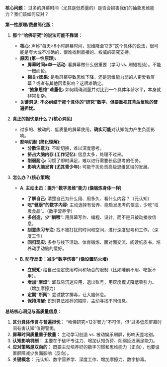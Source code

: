

**核心问题：** 过多的屏幕时间（尤其是低质量的）是否会损害我们的抽象思维能力？我们该如何应对？

**第一性原理/费曼简化版：**

1.  **那个“哈佛研究”的说法可能不靠谱：**
    *   **核心:** 声称“每天>8小时屏幕时间，思维降至12岁”这个具体的说法，很可能是夸大或不准确的，很难找到直接的、权威的研究支持。
    *   **原因 (第一性原理):**
        *   **屏幕时间≠单一活动:** 看屏幕做什么很重要（学习 vs. 刷短视频）。不能一概而论。
        *   **相关≠因果:** 是看屏幕导致思维下降，还是思维能力弱的人更爱看屏幕？或者有其他因素影响？这很难确定。
        *   **“抽象思维”难量化:** 如何精确测量并对比到一个具体年龄水平，本身就非常复杂。
    *   **关键洞见:** **不必纠结于那个具体的“研究”数字，但要重视其背后反映的普遍担忧。**

2.  **真正的担忧是什么？(核心洞见)**
    *   过多的、被动的、低质量的屏幕使用，**确实可能**对认知能力产生负面影响。
    *   **影响机制 (简化理解):**
        *   **分散注意力:** 不断切换，难以深度思考。
        *   **挤占大脑内存 (工作记忆):** 信息太多，处理不过来。
        *   **削弱耐心:** 习惯了即时满足，难以进行需要长远思考的任务。
        *   **影响大脑发育 (尤其青少年):** 可能干扰负责高级思维区域的发展。

3.  **怎么办？(核心策略)**

    *   **A. 主动出击：提升“数字思维”能力 (像锻炼身体一样)**
        *   **了解自己:** 清楚自己为什么用、用多久、看什么内容？（元认知）
        *   **吃“健康”的数字内容:** 主动选择有营养、能启发思考的信息，少吃“垃圾食品”。（数字营养学）
        *   **多创造，少“躺喂”:** 用屏幕写作、编程、设计，而不是只被动接收信息。
        *   **刻意练习专注:** 找不被打扰的时间和空间，进行深度思考和工作。（深度工作）
        *   **回归现实:** 多参与线下活动、体育锻炼、面对面交流、阅读纸质书，培养动手动脑的爱好。

    *   **B. 防守反击：减少“数字伤害” (像设置防火墙)**
        *   **立规矩:** 给自己设定使用时间和场合的限制（比如睡前不用、吃饭不用）。
        *   **增加“麻烦”:** 卸载易沉迷应用，退出账号，用灰度模式降低吸引力。（增加摩擦力）
        *   **定期“断网”:** 尝试数字排毒，让大脑休息。
        *   **保持清醒:** 识别算法推荐的陷阱，主动寻找不同信息。

**总结核心洞见与高质量信息：**

1.  **区分具体传言与普遍担忧：** “哈佛研究=12岁智力”不可信，但“过多低质屏幕时间有害认知”值得警惕。
2.  **屏幕时间质量重于数量：** 主动学习创造 vs. 被动娱乐刷屏，影响天差地别。
3.  **认知影响机制：** 主要在于破坏专注力、增加认知负荷、削弱延迟满足能力。
4.  **应对策略是双向的：** 既要主动培养好的数字习惯和思维能力（正向），也要设置屏障减少负面影响（反向）。
5.  **关键概念：** 元认知、数字营养学、深度工作、增加摩擦力、数字排毒。

